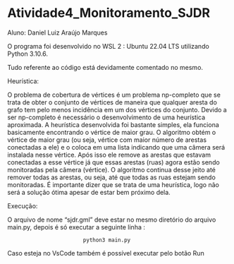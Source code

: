 # Atividade4_Monitoramento_SJDR

Aluno: Daniel Luiz Araújo Marques

O programa foi desenvolvido no WSL 2 : Ubuntu 22.04 LTS utilizando Python 3.10.6.

Tudo referente ao código está devidamente comentado no mesmo.

Heurística:

O problema de cobertura de vértices é um problema np-completo que se trata de
obter o conjunto de vértices de maneira que qualquer aresta do grafo tem pelo
menos incidência em um dos vértices do conjunto. Devido a ser np-completo é
necessário o desenvolvimento de uma heurística aproximada.
A heurística desenvolvida foi bastante simples, ela funciona basicamente
encontrando o vértice de maior grau. O algoritmo obtém o vértice de maior grau (ou
seja, vértice com maior número de arestas conectadas a ele) e o coloca em uma
lista indicando que uma câmera será instalada nesse vértice. Após isso ele remove
as arestas que estavam conectadas a esse vértice já que essas arestas (ruas)
agora estão sendo monitoradas pela câmera (vértice). O algoritmo continua desse
jeito até remover todas as arestas, ou seja, até que todas as ruas estejam sendo
monitoradas. É importante dizer que se trata de uma heurística, logo não será a
solução ótima apesar de estar bem próximo dela.

Execução:

O arquivo de nome “sjdr.gml” deve estar no mesmo diretório do arquivo main.py,
depois é só executar a seguinte linha :

                            python3 main.py

Caso esteja no VsCode também é possível executar pelo botão Run